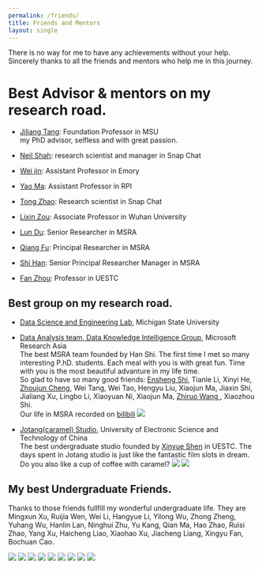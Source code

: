 ```yaml
---
permalink: /friends/
title: Friends and Mentors
layout: single
---
```

There is no way for me to have any achievements without your help. Sincerely thanks to all the friends and mentors who help me in this journey. 

# Best Advisor & mentors on my research road.
<ul>
    <li>
        <p>
            <a href="http://www.cse.msu.edu/~tangjili/index.html">Jiliang Tang</a>: Foundation Professor in MSU<br>
            my PhD advisor, selfless and with great passion. 
        </p>
    </li>
        <li>
        <p>
            <a href="http://nshah.net/">Neil Shah</a>: research scientist and manager in Snap Chat<br>
        </p>
    </li>
    <li>
        <p>
            <a href="http://www.cse.msu.edu/~jinwei2/">Wei jin</a>: Assistant Professor in Emory<br>
        </p>
    </li>
    <li>
        <p>
            <a href="https://yaoma24.github.io/">Yao Ma</a>: Assistant Professor in RPI<br>
        </p>
    </li>
        <li>
        <p>
            <a href="https://tzhao.io/">Tong Zhao</a>: Research scientist in Snap Chat<br>
        </p>
    </li>
    <li>
        <p>
            <a href="https://www.zoulixin.site">Lixin Zou</a>: Associate Professor in Wuhan University<br>
        </p>
    </li>
    <li>
        <p>
            <a href="https://www.microsoft.com/en-us/research/people/ludu/">Lun Du</a>: Senior Researcher in MSRA<br>
        </p>
    </li>
    <li>
        <p>
            <a href="https://scholar.google.com/citations?user=bwTLZSIAAAAJ&hl=en">Qiang Fu</a>: Principal Researcher in MSRA<br>
        </p>
    </li>
    <li>
        <p>
            <a href="https://www.microsoft.com/en-us/research/people/shihan/">Shi Han</a>: Senior Principal Researcher Manager in MSRA<br>
        </p>
    </li>
    <li>
        <p>
            <a href="https://sise.uestc.edu.cn/info/1035/9375.htm">Fan Zhou</a>: Professor in UESTC<br>
        </p>
    </li>
</ul>



## Best group on my research road.

<ul>
    <li>
        <p>
            <a href="http://dse.cse.msu.edu/">Data Science and Engineering Lab</a>, Michigan State University
        </p>
    </li>
    <li>
        <p>
            <a href="https://www.microsoft.com/en-us/research/group/data-knowledge-intelligence/">Data Analysis team, Data Knowledge Intelligence Group</a>, Microsoft Research Asia
            <br>
              The best MSRA team founded by Han Shi. The first time I met so many interesting P.hD. students. Each meal with you is with great fun. Time with you is the most beautiful advanture in my life time.
            <br> So glad to have so many good friends: <a href="https://enshengshi.github.io/">Ensheng Shi</a>, Tianle Li, Xinyi He, <a href="https://blankcheng.github.io/">Zhoujun Cheng</a>, Wei Tang, Wei Tao, Hengyu Liu, Xiaojun Ma, Jiaxin Shi, Jialiang Xu, Lingbo Li, Xiaoyuan Ni, Xiaojun Ma, <a href="https://zorazrw.github.io/">  Zhiruo Wang </a>, Xiaozhou Shi.
            <br> Our life in MSRA recorded on <a href="https://www.bilibili.com/video/BV1bT4y1C7bc?spm_id_from=333.999.0.0">bilibili</a>
            <img src = "https://pica.zhimg.com/80/v2-5eb03cbc6d11f062577f0306d8ebeaac_720w.jpeg">
        </p>
    </li>
    <li>
        <p>
            <a href="https://jotang.club/jotanger.html">Jotang(caramel) Studio</a>, University of Electronic Science and Technology of China
            <br>
            The best undergraduate studio founded by <a href="https://www.zuozuovera.com/">Xinyue Shen</a> in UESTC. The days spent in Jotang studio is just like the fantastic film slots in dream. Do you also like a cup of coffee with caramel?
            <img src = "https://pic4.zhimg.com/80/v2-d52e74191f576239e945b80692d5bb0e_720w.jpeg">
            <img src = "https://pic1.zhimg.com/80/v2-4f45d128734f2ee20fc7e8a6abb5f678_720w.jpeg">
        </p>
    </li>

</ul>





## My best Undergraduate Friends.
Thanks to those friends fullfill my wonderful undergraduate life.
They are Mingxun Xu, Ruijia Wen, Wei Li, Hangyue Li, Yilong Wu, Zhong Zheng, Yuhang Wu, Hanlin Lan, Ninghui Zhu, Yu Kang, Qian Ma, Hao Zhao, Ruisi Zhao, Yang Xu, Haicheng Liao, Xiaohao Xu, Jiacheng Liang, Xingyu Fan, Bochuan Cao.  


<img src="https://pic1.zhimg.com/80/v2-fd918d1f30f8a257c2917cac08a8f8cb_1440w.png?source=d16d100b">
<img src="https://pic3.zhimg.com/80/v2-67c1d4ceafa524ebc350ed642e00bcb8_1440w.png?source=d16d100b">
<img src="https://pic1.zhimg.com/80/v2-b074ecdbdc6fdd5e5148f9be55218e53_1440w.png?source=d16d100b">
<img src="https://pic1.zhimg.com/80/v2-196053d7d60bb96f1a3fb315e688334e_1440w.png?source=d16d100b">
<img src="https://pic3.zhimg.com/80/v2-d57a66f2c079175696322853b589868e_1440w.png?source=d16d100b">
<img src="https://pica.zhimg.com/80/v2-5ff5be53553e3337a70fd1c61231733d_1440w.png?source=d16d100b">
<img src="https://pic3.zhimg.com/80/v2-f36c2fe235491a900849d6b8914c81e1_1440w.png?source=d16d100b">
<img src="https://pic1.zhimg.com/80/v2-82503836567f87ee12fac2d0cb2e0bee_1440w.png?source=d16d100b">
<img src="https://pic3.zhimg.com/80/v2-db82a5e2711bc9065be889bc45300f1b_1440w.png?source=d16d100b">




